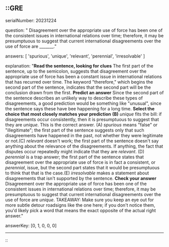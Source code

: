 ::GRE
---

serialNumber: 20231224

question: " Disagreement over the appropriate use of force has been one of the consistent issues in international relations over time; therefore, it may be presumptuous to suggest that current international disagreements over the use of force are _______."

answers: [
  'spurious',
  'unique',
  'relevant',
  'perennial',
  'irresolvable'
]

explanation: "<strong>Read the sentence, looking for clues</strong> The first part of the sentence, up to the semicolon, suggests that disagreement over the appropriate use of force has been a constant issue in international relations that has recurred over time. The keyword \"therefore,\" which begins the second part of the sentence, indicates that the second part will be the conclusion drawn from the first. <strong>Predict an answer</strong> Since the second part of the sentence describes an unlikely way to describe these types of disagreements, a good prediction would be something like \"unusual\", since the sentence says these have bee happening for a long time. <strong>Select the choice that most closely matches your prediction</strong> <strong>(B)</strong><i> unique </i>fits the bill: if disagreements occur consistently, then it is presumptuous to suggest that they are<i> unique</i>. This is the correct answer. (A)<i> spurious</i> means \"false\" or \"illegitimate\"; the first part of the sentence suggests only that such disagreements have happened in the past, not whether they were legitimate or not.<strong></strong>(C)<i> relevant </i>doesn't work; the first part of the sentence doesn't say anything about the relevance of the disagreements. If anything, the fact that disputes occur repeatedly might indicate that they are <i>relevant</i>. (D)<i> perennial </i>is a trap answer; the first part of the sentence states that disagreement over the appropriate use of force is in fact a consistent, or <i>perennial</i>, issue, but the second part states that it would be presumptuous to think that that is the case.<strong></strong>(E) <i>irresolvable </i>makes a statement about disagreements that isn't supported by the sentence. <strong>Check your answer</strong> Disagreement over the appropriate use of force has been one of the consistent issues in international relations over time; therefore, it may be presumptuous to suggest that current international disagreements over the use of force are <i>unique</i>. TAKEAWAY: Make sure you keep an eye out for more subtle detour roadsigns like the one here; if you don't notice them, you'd likely pick a word that means the exact opposite of the actual right answer."

answerKey: [0, 1, 0, 0, 0]

---
::